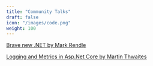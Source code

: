 ```yaml
---
title: "Community Talks"
draft: false
icon: "/images/code.png"
weight: 100
---
```


<i class="fa fa-hand-o-right"></i> [Brave new .NET by Mark Rendle](https://channel9.msdn.com/Events/NDC/NDC-Oslo-2017/BRK09)

<i class="fa fa-hand-o-right"></i> [Logging and Metrics in Asp.Net Core by Martin Thwaites](https://channel9.msdn.com/Events/NDC/NDC-Oslo-2017/BRK09)

